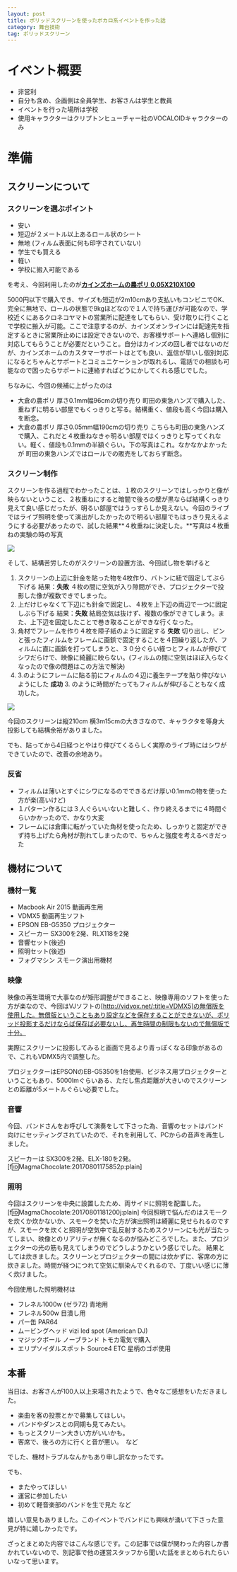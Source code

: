 ```yaml
---
layout: post
title: ポリッドスクリーンを使ったボカロ系イベントを作った話
category: 舞台技術
tag: ポリッドスクリーン
---
```

# イベント概要

* 非営利
* 自分も含め、企画側は全員学生、お客さんは学生と教員
* イベントを行った場所は学校
* 使用キャラクターはクリプトンヒューチャー社のVOCALOIDキャラクターのみ

# 準備

## スクリーンについて

### スクリーンを選ぶポイント

* 安い
* 短辺が２メートル以上あるロール状のシート
* 無地 (フィルム表面に何も印字されていない)
* 学生でも買える
* 軽い
* 学校に搬入可能である

を考え、今回利用したのが[**カインズホームの農ポリ 0.05X210X100**](http://www.cainz.com/shop/g/g4560139590903/)

5000円以下で購入でき、サイズも短辺が2m10cmあり支払いもコンビニでOK、完全に無地で、ロールの状態で9kgほどなので１人で持ち運びが可能なので、学校近くにあるクロネコヤマトの営業所に配達をしてもらい、受け取りに行くことで学校に搬入が可能。ここで注意するのが、カインズオンラインには配達先を指定するときに営業所止めには設定できないので、お客様サポートへ連絡し個別に対応してもらうことが必要だということ。自分はカインズの回し者ではないのだが、カインズホームのカスタマーサポートはとても良い、返信が早いし個別対応になるとちゃんとサポートとコミュニケーションが取れるし、電話での相談も可能なので困ったらサポートに連絡すればどうにかしてくれる感じでした。

ちなみに、今回の候補に上がったのは

* 大倉の農ポリ 厚さ0.1mm幅96cmの切り売り 町田の東急ハンズで購入した、重ねずに明るい部屋でもくっきりと写る。結構重く、値段も高く今回は購入を断念。
* 大倉の農ポリ 厚さ0.05mm幅190cmの切り売り こちらも町田の東急ハンズで購入、これだと４枚重ねなきゃ明るい部屋ではくっきりと写ってくれない。軽く、値段も0.1mmの半額ぐらい。下の写真はこれ。なかなかよかったが 町田の東急ハンズではロールでの販売をしておらず断念。

### スクリーン制作

スクリーンを作る過程でわかったことは、１枚のスクリーンではしっかりと像が映らないということ、２枚重ねにすると暗闇で後ろの壁が黒ならば結構くっきり見えて良い感じだったが、明るい部屋ではうっすらしか見えない。今回のライブではライブ照明を使って演出がしたかったので明るい部屋でもはっきり見えるようにする必要があったので、試した結果**４枚重ねに決定した。**写真は４枚重ねの実験の時の写真

![](/images/uploads/20170721235436.jpg)

そして、結構苦労したのがスクリーンの設置方法、今回試し物を挙げると

1. スクリーンの上辺に針金を貼った物を4枚作り、バトンに紐で固定してぶら下げる
   結果：**失敗** ４枚の間に空気が入り隙間ができ、プロジェクターで投影した像が複数できでしまった。
2. 上だけじゃなくて下辺にも針金で固定し、４枚を上下辺の両辺で一つに固定しぶら下げる
   結果：**失敗** 結局空気は抜けず、複数の像ができてしまう。また、上下辺を固定したことで巻き取ることができな行くなった。
3. 角材でフレームを作り４枚を障子紙のように固定する
   **失敗** 切り出し、ピンと張ったフィルムをフレームに画鋲で固定することを４回繰り返したが、フィルムに直に画鋲を打ってしまうと、３０分ぐらい経つとフィルムが伸びてシワだらけで、映像に綺麗に映らない。(フィルムの間に空気はほぼ入らなくなったので像の問題はこの方法で解決)
4. 3.のようにフレームに貼る前にフィルムの４辺に養生テープを貼り伸びないようにした
   **成功** 3. のように時間がたってもフィルムが伸びることもなく成功した。

![](/images/uploads/20170722003710.jpg)


今回のスクリーンは縦210cm 横3m15cmの大きさなので、キャラクタを等身大投影しても結構余裕がありました。

でも、貼ってから4日経つとやはり伸びてくるらしく実際のライブ時にはシワができていたので、改善の余地あり。

### 反省

* フィルムは薄いとすぐにシワになるのでできるだけ厚い0.1mmの物を使った方が楽(高いけど)
* １パターン作るには３人ぐらいいないと難しく、作り終えるまでに４時間ぐらいかかったので、かなり大変
* フレームには倉庫に転がっていた角材を使ったため、しっかりと固定ができず持ち上げたら角材が割れてしまったので、ちゃんと強度を考えるべきだった

## 機材について

### 機材一覧

* Macbook Air 2015 動画再生用
* VDMX5 動画再生ソフト
* EPSON EB-G5350 プロジェクター
* スピーカー SX300を2発、RLX118を2発
* 音響セット(後述)
* 照明セット(後述)
* フォグマシン スモーク演出用機材

### 映像

映像の再生環境で大事なのが矩形調整ができること、映像専用のソフトを使った方が楽なので、今回はVJソフトの\[http://vidvox.net/:title=VDMX5]の無償版を使用した。無償版ということもあり設定などを保存することができないが、ポリッド投影するだけならば保存ば必要ないし、再生時間の制限もないので無償版で十分。

実際にスクリーンに投影してみると画面で見るより青っぽくなる印象があるので、これもVDMX5内で調整した。

プロジェクターはEPSONのEB-G5350を1台使用、ビジネス用プロジェクターということもあり、5000lmぐらいある、ただし焦点距離が大きいのでスクリーンとの距離が5メートルぐらい必要でした。

### 音響

今回、バンドさんをお呼びして演奏をして下さった為、音響のセットはバンド向けにセッティングされていたので、それを利用して、PCからの音声を再生しました。

スピーカーは SX300を2発、ELX-180を2発。
\[f:id:MagmaChocolate:20170801175852p:plain]

### 照明

今回はスクリーンを中央に設置したため、両サイドに照明を配置した。
\[f:id:MagmaChocolate:20170801181200j:plain]
今回照明で悩んだのはスモークを炊くか炊かないか、スモークを焚いた方が演出照明は綺麗に見せられるのですが、スモークを炊くと照明が空気中で乱反射するためスクリーンにも光が当たってしまい、映像とのリアリティが無くなるのが悩みどころでした。また、プロジェクターの光の筋も見えてしまうのでどうしようかという感じでした。
結果としては炊きました。スクリーンとプロジェクターの間には炊かずに、客席の方に炊きました。時間が経つにつれて空気に馴染んでくれるので、丁度いい感じに薄く炊けました。

今回使用した照明機材は

* フレネル1000w (ゼラ72) 青地用
* フレネル500w 目潰し用
* パー缶 PAR64
* ムービングヘッド vizi led spot (American DJ)
* マジックボール ノーブランド トモカ電気で購入
* エリプソイダルスポット Source4 ETC 星柄のゴボ使用

## 本番

当日は、お客さんが100人以上来場されたようで、色々なご感想をいただきました。

* 楽曲を客の投票とかで募集してほしい。
* バンドやダンスとの同期も見てみたい。
* もっとスクリーン大きい方がいいかも。
* 客席で、後ろの方に行くと音が悪い。　など

でした、機材トラブルなんかもあり申し訳なかったです。

でも、

* またやってほしい
* 運営に参加したい
* 初めて軽音楽部のバンドを生で見た   など

嬉しい意見もありました。このイベントでバンドにも興味が湧いて下さった意見が特に嬉しかったです。

ざっとまとめた内容ではこんな感じです。この記事では僕が関わった内容しか書かれていないので、別記事で他の運営スタッフから聞いた話をまとめられたらいいなって思います。
